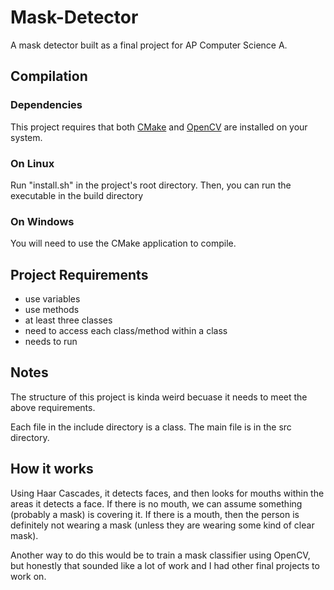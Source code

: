 # Mask-Detector
A mask detector built as a final project for AP Computer Science A.

## Compilation
### Dependencies 
This project requires that both [CMake](https://cmake.org/download/) and [OpenCV](https://opencv.org/) are installed on your system.

### On Linux 
Run "install.sh" in the project's root directory.
Then, you can run the executable in the build directory

### On Windows
You will need to use the CMake application to compile.


## Project Requirements
- use variables
- use methods
- at least three classes 
- need to access each class/method within a class
- needs to run

## Notes
The structure of this project is kinda weird becuase it needs to meet the above requirements.

Each file in the include directory is a class. The main file is in the src directory.

## How it works

Using Haar Cascades, it detects faces, and then looks for mouths within the areas it detects a face. If there is no mouth, we can assume something (probably a mask) is covering it. If there is a mouth, then the person is definitely not wearing a mask (unless they are wearing some kind of clear mask).

Another way to do this would be to train a mask classifier using OpenCV, but honestly that sounded like a lot of work and I had other final projects to work on.
